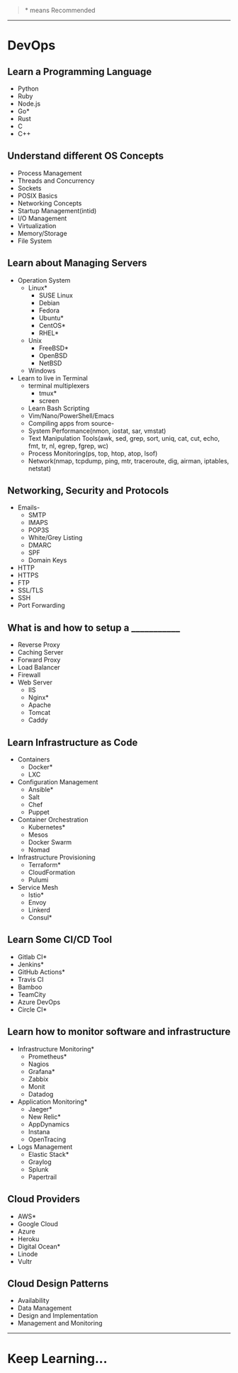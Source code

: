 > \* means Recommended
---
# DevOps
## Learn a Programming Language
  * Python
  * Ruby
  * Node.js
  * Go*
  * Rust 
  * C
  * C++
## Understand different OS Concepts
  * Process Management
  * Threads and Concurrency
  * Sockets
  * POSIX Basics
  * Networking Concepts
  * Startup Management(intid)
  * I/O Management
  * Virtualization
  * Memory/Storage
  * File System
## Learn about Managing Servers
  * Operation System
    * Linux*
      * SUSE Linux
      * Debian
      * Fedora
      * Ubuntu*
      * CentOS*
      * RHEL*
    * Unix
      * FreeBSD*
      * OpenBSD
      * NetBSD
    * Windows
  * Learn to live in Terminal
    * terminal multiplexers
      * tmux*
      * screen
    * Learn Bash Scripting
    * Vim/Nano/PowerShell/Emacs
    * Compiling apps from source-
    * System Performance(nmon, iostat, sar, vmstat)
    * Text Manipulation Tools(awk, sed, grep, sort, uniq, cat, cut, echo, fmt, tr, nl, egrep, fgrep, wc)
    * Process Monitoring(ps, top, htop, atop, lsof)
    * Network(nmap, tcpdump, ping, mtr, traceroute, dig, airman, iptables, netstat)
## Networking, Security and Protocols
  * Emails-
    * SMTP
    * IMAPS
    * POP3S
    * White/Grey Listing
    * DMARC
    * SPF
    * Domain Keys
  * HTTP
  * HTTPS
  * FTP
  * SSL/TLS
  * SSH
  * Port Forwarding
## What is and how to setup a ___________
  * Reverse Proxy
  * Caching Server
  * Forward Proxy
  * Load Balancer
  * Firewall
  * Web Server
    * IIS
    * Nginx*
    * Apache
    * Tomcat
    * Caddy
## Learn Infrastructure as Code
  * Containers
    * Docker*
    * LXC
  * Configuration Management
    * Ansible*
    * Salt
    * Chef
    * Puppet
  * Container Orchestration
    * Kubernetes*
    * Mesos
    * Docker Swarm
    * Nomad
  * Infrastructure Provisioning
    * Terraform*
    * CloudFormation
    * Pulumi
  * Service Mesh
    * Istio*
    * Envoy
    * Linkerd
    * Consul*
## Learn Some CI/CD Tool
  * Gitlab CI*
  * Jenkins*
  * GitHub Actions*
  * Travis CI
  * Bamboo
  * TeamCity
  * Azure DevOps
  * Circle CI*
## Learn how to monitor software and infrastructure
  * Infrastructure Monitoring*
    * Prometheus*
    * Nagios
    * Grafana*
    * Zabbix
    * Monit
    * Datadog
  * Application Monitoring*
    * Jaeger*
    * New Relic*
    * AppDynamics
    * Instana
    * OpenTracing
  * Logs Management
    * Elastic Stack*
    * Graylog
    * Splunk
    * Papertrail
## Cloud Providers
  * AWS*
  * Google Cloud
  * Azure
  * Heroku
  * Digital Ocean*
  * Linode
  * Vultr
## Cloud Design Patterns
  * Availability
  * Data Management
  * Design and Implementation
  * Management and Monitoring
---
# Keep Learning...
